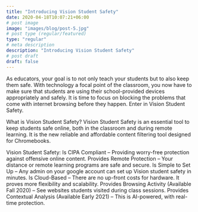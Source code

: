 ```yaml
---
title: "Introducing Vision Student Safety"
date: 2020-04-18T10:07:21+06:00
# post image
image: "images/blog/post-5.jpg"
# post type (regular/featured)
type: "regular"
# meta description
description: "Introducing Vision Student Safety"
# post draft
draft: false
---
```





As educators, your goal is to not only teach your students but to also keep them safe. With technology a focal point of the classroom, you now have to make sure that students are using their school-provided devices appropriately and safely. It is time to focus on blocking the problems that come with internet browsing before they happen. Enter in Vision Student Safety.

What is Vision Student Safety?
Vision Student Safety is an essential tool to keep students safe online, both in the classroom and during remote learning. It is the new reliable and affordable content filtering tool designed for Chromebooks.

Vision Student Safety:
Is CIPA Compliant – Providing worry-free protection against offensive online content.
Provides Remote Protection – Your distance or remote learning programs are safe and secure.
Is Simple to Set Up – Any admin on your google account can set up Vision student safety in minutes.
Is Cloud-Based – There are no up-front costs for hardware. It proves more flexibility and scalability.
Provides Browsing Activity (Available Fall 2020) – See websites students visited during class sessions.
Provides Contextual Analysis (Available Early 2021) – This is AI-powered, with real-time protection.


